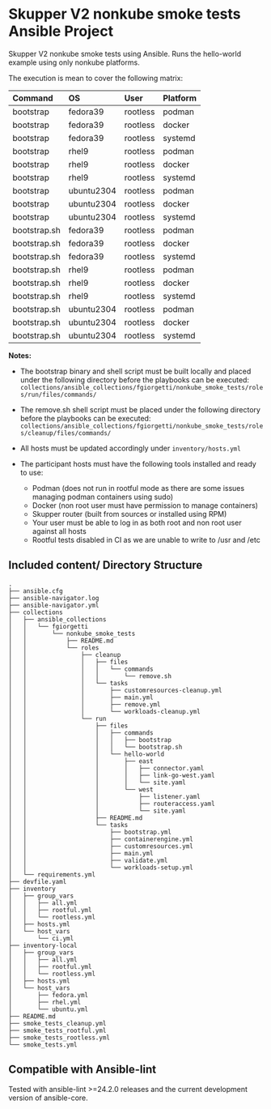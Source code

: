 # Skupper V2 nonkube smoke tests Ansible Project

Skupper V2 nonkube smoke tests using Ansible.
Runs the hello-world example using only nonkube platforms.

The execution is mean to cover the following matrix:

| Command | OS | User | Platform |
| :---- | :---- | :---- | :---- |
| bootstrap | fedora39 | rootless | podman |
| bootstrap | fedora39 | rootless | docker |
| bootstrap | fedora39 | rootless | systemd |
| bootstrap | rhel9 | rootless | podman |
| bootstrap | rhel9 | rootless | docker |
| bootstrap | rhel9 | rootless | systemd |
| bootstrap | ubuntu2304 | rootless | podman |
| bootstrap | ubuntu2304 | rootless | docker |
| bootstrap | ubuntu2304 | rootless | systemd |
| bootstrap.sh | fedora39 | rootless | podman |
| bootstrap.sh | fedora39 | rootless | docker |
| bootstrap.sh | fedora39 | rootless | systemd |
| bootstrap.sh | rhel9 | rootless | podman |
| bootstrap.sh | rhel9 | rootless | docker |
| bootstrap.sh | rhel9 | rootless | systemd |
| bootstrap.sh | ubuntu2304 | rootless | podman |
| bootstrap.sh | ubuntu2304 | rootless | docker |
| bootstrap.sh | ubuntu2304 | rootless | systemd |

**Notes:**

* The bootstrap binary and shell script must be built locally and placed under the following
  directory before the playbooks can be executed:
  `collections/ansible_collections/fgiorgetti/nonkube_smoke_tests/roles/run/files/commands/`

* The remove.sh shell script must be placed under the following
  directory before the playbooks can be executed:
  `collections/ansible_collections/fgiorgetti/nonkube_smoke_tests/roles/cleanup/files/commands/`

* All hosts must be updated accordingly under `inventory/hosts.yml`

* The participant hosts must have the following tools installed and ready to use:
  * Podman (does not run in rootful mode as there are some issues managing podman containers using sudo)
  * Docker (non root user must have permission to manage containers)
  * Skupper router (built from sources or installed using RPM)
  * Your user must be able to log in as both root and non root user against all hosts
  * Rootful tests disabled in CI as we are unable to write to /usr and /etc

## Included content/ Directory Structure

```
.
├── ansible.cfg
├── ansible-navigator.log
├── ansible-navigator.yml
├── collections
│   ├── ansible_collections
│   │   └── fgiorgetti
│   │       └── nonkube_smoke_tests
│   │           ├── README.md
│   │           └── roles
│   │               ├── cleanup
│   │               │   ├── files
│   │               │   │   └── commands
│   │               │   │       └── remove.sh
│   │               │   └── tasks
│   │               │       ├── customresources-cleanup.yml
│   │               │       ├── main.yml
│   │               │       ├── remove.yml
│   │               │       └── workloads-cleanup.yml
│   │               └── run
│   │                   ├── files
│   │                   │   ├── commands
│   │                   │   │   ├── bootstrap
│   │                   │   │   └── bootstrap.sh
│   │                   │   └── hello-world
│   │                   │       ├── east
│   │                   │       │   ├── connector.yaml
│   │                   │       │   ├── link-go-west.yaml
│   │                   │       │   └── site.yaml
│   │                   │       └── west
│   │                   │           ├── listener.yaml
│   │                   │           ├── routeraccess.yaml
│   │                   │           └── site.yaml
│   │                   ├── README.md
│   │                   └── tasks
│   │                       ├── bootstrap.yml
│   │                       ├── containerengine.yml
│   │                       ├── customresources.yml
│   │                       ├── main.yml
│   │                       ├── validate.yml
│   │                       └── workloads-setup.yml
│   └── requirements.yml
├── devfile.yaml
├── inventory
│   ├── group_vars
│   │   ├── all.yml
│   │   ├── rootful.yml
│   │   └── rootless.yml
│   ├── hosts.yml
│   └── host_vars
│       └── ci.yml
├── inventory-local
│   ├── group_vars
│   │   ├── all.yml
│   │   ├── rootful.yml
│   │   └── rootless.yml
│   ├── hosts.yml
│   └── host_vars
│       ├── fedora.yml
│       ├── rhel.yml
│       └── ubuntu.yml
├── README.md
├── smoke_tests_cleanup.yml
├── smoke_tests_rootful.yml
├── smoke_tests_rootless.yml
└── smoke_tests.yml
```

## Compatible with Ansible-lint

Tested with ansible-lint >=24.2.0 releases and the current development version of ansible-core.
